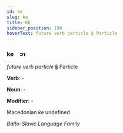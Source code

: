 ```yaml
---
id: ke
slug: ke
title: KE
sidebar_position: 190
hoverText: future verb particle § Particle
---
```


### ke&emsp;<span kind="abugida">ɔɿ</span>

*future verb particle* **§** Particle

**Verb**: -

**Noun**: -

**Modifier**: -

Macedonian ќе undefined

*Balto-Slavic Language Family*